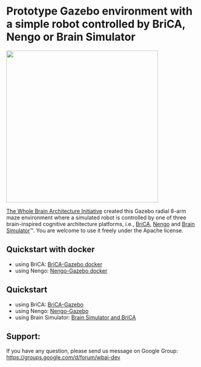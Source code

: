 # Prototype Gazebo environment with a simple robot controlled by BriCA, Nengo or Brain Simulator

<img src="https://cloud.githubusercontent.com/assets/1708549/13484633/fd0aa402-e142-11e5-8b4a-cd4be83954e4.png" width=400/>

[The Whole Brain Architecture Initiative](http://wba-initiative.org/en/) created this Gazebo radial 8-arm maze environment where a simulated robot is controlled by one of three brain-inspired cognitive architecture platforms, i.e., [BriCA](http://wba-initiative.org/wiki/en/brica), [Nengo](http://www.nengo.ca) and [Brain Simulator](http://www.goodai.com/#!brain-simulator/c81c)™.  You are welcome to use it freely under the Apache license.

## Quickstart with docker

 - using BriCA: [BriCA-Gazebo docker](/docker/brica_gazebo)
 - using Nengo: [Nengo-Gazebo docker](/docker/nengo_gazebo)

## Quickstart

 - using BriCA: [BriCA-Gazebo](/examples/brica_agent)
 - using Nengo: [Nengo-Gazebo](/examples/nengo_agent)
 - using Brain Simulator: [Brain Simulator and BriCA](examples/brainsimulator_agent)

## Support:
If you have any question, please send us message on Google Group:  
https://groups.google.com/d/forum/wbai-dev
